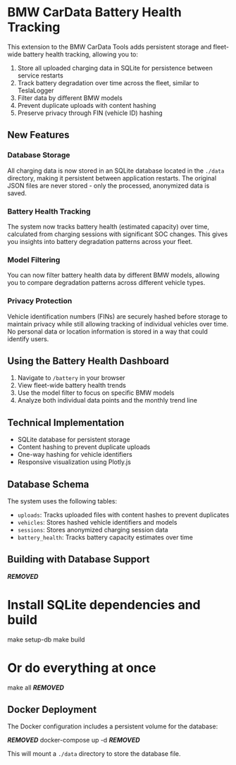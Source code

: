 # BMW CarData Battery Health Tracking

This extension to the BMW CarData Tools adds persistent storage and fleet-wide battery health tracking, allowing you to:

1. Store all uploaded charging data in SQLite for persistence between service restarts
2. Track battery degradation over time across the fleet, similar to TeslaLogger
3. Filter data by different BMW models
4. Prevent duplicate uploads with content hashing
5. Preserve privacy through FIN (vehicle ID) hashing

## New Features

### Database Storage

All charging data is now stored in an SQLite database located in the `./data` directory, making it persistent between application restarts. The original JSON files are never stored - only the processed, anonymized data is saved.

### Battery Health Tracking

The system now tracks battery health (estimated capacity) over time, calculated from charging sessions with significant SOC changes. This gives you insights into battery degradation patterns across your fleet.

### Model Filtering

You can now filter battery health data by different BMW models, allowing you to compare degradation patterns across different vehicle types.

### Privacy Protection

Vehicle identification numbers (FINs) are securely hashed before storage to maintain privacy while still allowing tracking of individual vehicles over time. No personal data or location information is stored in a way that could identify users.

## Using the Battery Health Dashboard

1. Navigate to `/battery` in your browser
2. View fleet-wide battery health trends
3. Use the model filter to focus on specific BMW models
4. Analyze both individual data points and the monthly trend line

## Technical Implementation

- SQLite database for persistent storage
- Content hashing to prevent duplicate uploads
- One-way hashing for vehicle identifiers
- Responsive visualization using Plotly.js

## Database Schema

The system uses the following tables:

- `uploads`: Tracks uploaded files with content hashes to prevent duplicates
- `vehicles`: Stores hashed vehicle identifiers and models
- `sessions`: Stores anonymized charging session data
- `battery_health`: Tracks battery capacity estimates over time

## Building with Database Support

***REMOVED***
# Install SQLite dependencies and build
make setup-db
make build

# Or do everything at once
make all
***REMOVED***

## Docker Deployment

The Docker configuration includes a persistent volume for the database:

***REMOVED***
docker-compose up -d
***REMOVED***

This will mount a `./data` directory to store the database file.
